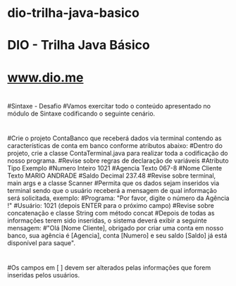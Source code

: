# dio-trilha-java-basico
# DIO - Trilha Java Básico
# www.dio.me
#
#Sintaxe - Desafio
#Vamos exercitar todo o conteúdo apresentado no módulo de Sintaxe codificando o seguinte cenário.
#
#Crie o projeto ContaBanco que receberá dados via terminal contendo as características de conta em banco conforme atributos abaixo:
#Dentro do projeto, crie a classe ContaTerminal.java para realizar toda a codificação do nosso programa.
#Revise sobre regras de declaração de variáveis
#Atributo	Tipo	Exemplo
#Numero	Inteiro	1021
#Agencia	Texto	067-8
#Nome Cliente	Texto	MARIO ANDRADE
#Saldo	Decimal	237.48
#Revise sobre terminal, main args e a classe Scanner
#Permita que os dados sejam inseridos via terminal sendo que o usuário receberá a mensagem de qual informação será solicitada, exemplo:
#Programa: "Por favor, digite o número da Agência !"
#Usuário: 1021 (depois ENTER para o próximo campo)
#Revise sobre concatenação e classe String com método concat
#Depois de todas as informações terem sido inseridas, o sistema deverá exibir a seguinte mensagem:
#"Olá [Nome Cliente], obrigado por criar uma conta em nosso banco, sua agência é [Agencia], conta [Numero] e seu saldo [Saldo] já está disponível para saque".
#
#Os campos em [ ] devem ser alterados pelas informações que forem inseridas pelos usuários.
